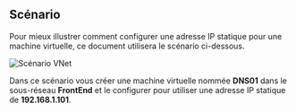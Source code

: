 ## <a name="scenario"></a>Scénario

Pour mieux illustrer comment configurer une adresse IP statique pour une machine virtuelle, ce document utilisera le scénario ci-dessous.

![Scénario VNet](./media/virtual-networks-static-ip-scenario-include/static-ip-scenario.png)

Dans ce scénario vous créer une machine virtuelle nommée **DNS01** dans le sous-réseau **FrontEnd** et le configurer pour utiliser une adresse IP statique de **192.168.1.101**.

 